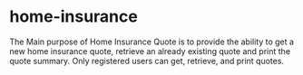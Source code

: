 # home-insurance
The Main purpose of Home Insurance Quote is to provide the ability to get a new home insurance quote, retrieve an already existing quote and print the quote summary. Only registered users can get, retrieve, and print quotes.
